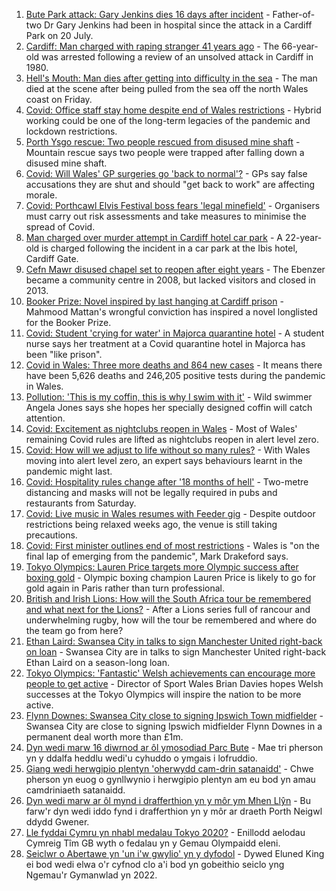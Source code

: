 1. [Bute Park attack: Gary Jenkins dies 16 days after incident](https://www.bbc.co.uk/news/uk-wales-58146759) - Father-of-two Dr Gary Jenkins had been in hospital since the attack in a Cardiff Park on 20 July.
2. [Cardiff: Man charged with raping stranger 41 years ago](https://www.bbc.co.uk/news/uk-wales-58149303) - The 66-year-old was arrested following a review of an unsolved attack in Cardiff in 1980.
3. [Hell's Mouth: Man dies after getting into difficulty in the sea](https://www.bbc.co.uk/news/uk-wales-58124059) - The man died at the scene after being pulled from the sea off the north Wales coast on Friday.
4. [Covid: Office staff stay home despite end of Wales restrictions](https://www.bbc.co.uk/news/uk-wales-58118679) - Hybrid working could be one of the long-term legacies of the pandemic and lockdown restrictions.
5. [Porth Ysgo rescue: Two people rescued from disused mine shaft](https://www.bbc.co.uk/news/uk-wales-58143594) - Mountain rescue says two people were trapped after falling down a disused mine shaft.
6. [Covid: Will Wales' GP surgeries go 'back to normal'?](https://www.bbc.co.uk/news/uk-wales-58086060) - GPs say false accusations they are shut and should "get back to work" are affecting morale.
7. [Covid: Porthcawl Elvis Festival boss fears 'legal minefield'](https://www.bbc.co.uk/news/uk-wales-58139154) - Organisers must carry out risk assessments and take measures to minimise the spread of Covid.
8. [Man charged over murder attempt in Cardiff hotel car park](https://www.bbc.co.uk/news/uk-wales-58146758) - A 22-year-old is charged following the incident in a car park at the Ibis hotel, Cardiff Gate.
9. [Cefn Mawr disused chapel set to reopen after eight years](https://www.bbc.co.uk/news/uk-wales-58139831) - The Ebenzer became a community centre in 2008, but lacked visitors and closed in 2013.
10. [Booker Prize: Novel inspired by last hanging at Cardiff prison](https://www.bbc.co.uk/news/uk-wales-58112179) - Mahmood Mattan's wrongful conviction has inspired a novel longlisted for the Booker Prize.
11. [Covid: Student 'crying for water' in Majorca quarantine hotel](https://www.bbc.co.uk/news/uk-wales-58129253) - A student nurse says her treatment at a Covid quarantine hotel in Majorca has been "like prison".
12. [Covid in Wales: Three more deaths and 864 new cases](https://www.bbc.co.uk/news/uk-wales-58129989) - It means there have been 5,626 deaths and 246,205 positive tests during the pandemic in Wales.
13. [Pollution: 'This is my coffin, this is why I swim with it'](https://www.bbc.co.uk/news/uk-wales-58023181) - Wild swimmer Angela Jones says she hopes her specially designed coffin will catch attention.
14. [Covid: Excitement as nightclubs reopen in Wales](https://www.bbc.co.uk/news/uk-wales-58123120) - Most of Wales' remaining Covid rules are lifted as nightclubs reopen in alert level zero.
15. [Covid: How will we adjust to life without so many rules?](https://www.bbc.co.uk/news/uk-wales-58121667) - With Wales moving into alert level zero, an expert says behaviours learnt in the pandemic might last.
16. [Covid: Hospitality rules change after '18 months of hell'](https://www.bbc.co.uk/news/uk-wales-58122602) - Two-metre distancing and masks will not be legally required in pubs and restaurants from Saturday.
17. [Covid: Live music in Wales resumes with Feeder gig](https://www.bbc.co.uk/news/uk-wales-58122607) - Despite outdoor restrictions being relaxed weeks ago, the venue is still taking precautions.
18. [Covid: First minister outlines end of most restrictions](https://www.bbc.co.uk/news/uk-wales-58119923) - Wales is "on the final lap of emerging from the pandemic", Mark Drakeford says.
19. [Tokyo Olympics: Lauren Price targets more Olympic success after boxing gold](https://www.bbc.co.uk/sport/olympics/58140662) - Olympic boxing champion Lauren Price is likely to go for gold again in Paris rather than turn professional.
20. [British and Irish Lions: How will the South Africa tour be remembered and what next for the Lions?](https://www.bbc.co.uk/sport/rugby-union/58146218) - After a Lions series full of rancour and underwhelming rugby, how will the tour be remembered and where do the team go from here?
21. [Ethan Laird: Swansea City in talks to sign Manchester United right-back on loan](https://www.bbc.co.uk/sport/football/58148502) - Swansea City are in talks to sign Manchester United right-back Ethan Laird on a season-long loan.
22. [Tokyo Olympics: 'Fantastic' Welsh achievements can encourage more people to get active](https://www.bbc.co.uk/sport/wales/58142192) - Director of Sport Wales Brian Davies hopes Welsh successes at the Tokyo Olympics will inspire the nation to be more active.
23. [Flynn Downes: Swansea City close to signing Ipswich Town midfielder](https://www.bbc.co.uk/sport/football/58123529) - Swansea City are close to signing Ipswich midfielder Flynn Downes in a permanent deal worth more than £1m.
24. [Dyn wedi marw 16 diwrnod ar ôl ymosodiad Parc Bute](https://www.bbc.co.uk/newyddion/58145696) - Mae tri pherson yn y ddalfa heddlu wedi'u cyhuddo o ymgais i lofruddio.
25. [Giang wedi herwgipio plentyn 'oherwydd cam-drin satanaidd'](https://www.bbc.co.uk/newyddion/58146737) - Chwe pherson yn euog o gynllwynio i herwgipio plentyn am eu bod yn amau camdriniaeth satanaidd.
26. [Dyn wedi marw ar ôl mynd i drafferthion yn y môr ym Mhen Llŷn](https://www.bbc.co.uk/newyddion/58118178) - Bu farw'r dyn wedi iddo fynd i drafferthion yn y môr ar draeth Porth Neigwl ddydd Gwener.
27. [Lle fyddai Cymru yn nhabl medalau Tokyo 2020?](https://www.bbc.co.uk/newyddion/58144971) - Enillodd aelodau Cymreig Tîm GB wyth o fedalau yn y Gemau Olympaidd eleni.
28. [Seiclwr o Abertawe yn 'un i'w gwylio' yn y dyfodol](https://www.bbc.co.uk/newyddion/58139612) - Dywed Eluned King ei bod wedi elwa o'r cyfnod clo a'i bod yn gobeithio seiclo yng Ngemau'r Gymanwlad yn 2022.
